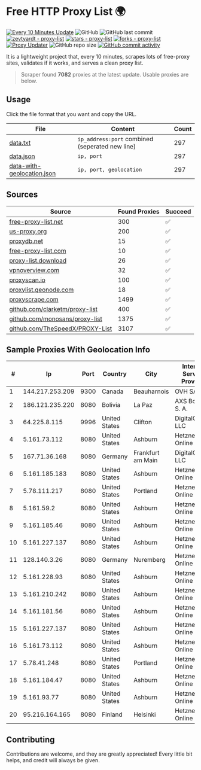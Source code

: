 
# Free HTTP Proxy List 🌍

[![Every 10 Minutes Update](https://github.com/mertguvencli/http-proxy-list/actions/workflows/main.yml/badge.svg?branch=main)](https://github.com/mertguvencli/http-proxy-list/actions/workflows/main.yml)
![GitHub](https://img.shields.io/github/license/mertguvencli/http-proxy-list)
![GitHub last commit](https://img.shields.io/github/last-commit/mertguvencli/http-proxy-list)
[![zevtyardt - proxy-list](https://img.shields.io/static/v1?label=zevtyardt&message=proxy-list&color=blue&logo=github)](https://github.com/zevtyardt/proxy-list "Go to GitHub repo")
[![stars - proxy-list](https://img.shields.io/github/stars/zevtyardt/proxy-list?style=social)](https://github.com/zevtyardt/proxy-list)
[![forks - proxy-list](https://img.shields.io/github/forks/zevtyardt/proxy-list?style=social)](https://github.com/zevtyardt/proxy-list)
[![Proxy Updater](https://github.com/zevtyardt/proxy-list/workflows/Proxy%20Updater/badge.svg)](https://github.com/zevtyardt/proxy-list/actions?query=workflow:"Proxy+Updater")
![GitHub repo size](https://img.shields.io/github/repo-size/zevtyardt/proxy-list)
[![GitHub commit activity](https://img.shields.io/github/commit-activity/m/zevtyardt/proxy-list?logo=commits)](https://github.com/zevtyardt/proxy-list/commits/main)

It is a lightweight project that, every 10 minutes, scrapes lots of free-proxy sites, validates if it works, and serves a clean proxy list.

> Scraper found **7082** proxies at the latest update. Usable proxies are below.

## Usage

Click the file format that you want and copy the URL.

|File|Content|Count|
|----|-------|-----|
|[data.txt](https://raw.githubusercontent.com/mertguvencli/http-proxy-list/main/proxy-list/data.txt)|`ip_address:port` combined (seperated new line)|297|
|[data.json](https://raw.githubusercontent.com/mertguvencli/http-proxy-list/main/proxy-list/data.json)|`ip, port`|297|
|[data-with-geolocation.json](https://raw.githubusercontent.com/mertguvencli/http-proxy-list/main/proxy-list/data-with-geolocation.json)|`ip, port, geolocation`|297|

## Sources

|Source|Found Proxies|Succeed|
|------|-------------|-------|
|[free-proxy-list.net](https://free-proxy-list.net)|300|✅|
|[us-proxy.org](https://www.us-proxy.org)|200|✅|
|[proxydb.net](http://proxydb.net)|15|✅|
|[free-proxy-list.com](https://free-proxy-list.com/?page=&port=&type%5B%5D=http&type%5B%5D=https&up_time=0&search=Search)|10|✅|
|[proxy-list.download](https://www.proxy-list.download/HTTP)|26|✅|
|[vpnoverview.com](https://vpnoverview.com/privacy/anonymous-browsing/free-proxy-servers)|32|✅|
|[proxyscan.io](https://www.proxyscan.io)|100|✅|
|[proxylist.geonode.com](https://proxylist.geonode.com/api/proxy-list?limit=300&page=1&sort_by=lastChecked&sort_type=desc&protocols=http,https)|18|✅|
|[proxyscrape.com](https://api.proxyscrape.com/v2/?request=displayproxies&protocol=http&timeout=10000&country=all&ssl=all&anonymity=all)|1499|✅|
|[github.com/clarketm/proxy-list](https://raw.githubusercontent.com/clarketm/proxy-list/master/proxy-list-raw.txt)|400|✅|
|[github.com/monosans/proxy-list](https://raw.githubusercontent.com/monosans/proxy-list/main/proxies/http.txt)|1375|✅|
|[github.com/TheSpeedX/PROXY-List](https://raw.githubusercontent.com/TheSpeedX/PROXY-List/master/http.txt)|3107|✅|


## Sample Proxies With Geolocation Info

|#|Ip|Port|Country|City|Internet Service Provider|
|-|--|----|-------|----|-------------------------|
|1|144.217.253.209|9300|Canada|Beauharnois|OVH SAS|
|2|186.121.235.220|8080|Bolivia|La Paz|AXS Bolivia S. A.|
|3|64.225.8.115|9996|United States|Clifton|DigitalOcean, LLC|
|4|5.161.73.112|8080|United States|Ashburn|Hetzner Online GmbH|
|5|167.71.36.168|8080|Germany|Frankfurt am Main|DigitalOcean, LLC|
|6|5.161.185.183|8080|United States|Ashburn|Hetzner Online GmbH|
|7|5.78.111.217|8080|United States|Portland|Hetzner Online GmbH|
|8|5.161.59.2|8080|United States|Ashburn|Hetzner Online GmbH|
|9|5.161.185.46|8080|United States|Ashburn|Hetzner Online GmbH|
|10|5.161.227.137|8080|United States|Ashburn|Hetzner Online GmbH|
|11|128.140.3.26|8080|Germany|Nuremberg|Hetzner Online GmbH|
|12|5.161.228.93|8080|United States|Ashburn|Hetzner Online GmbH|
|13|5.161.210.242|8080|United States|Ashburn|Hetzner Online GmbH|
|14|5.161.181.56|8080|United States|Ashburn|Hetzner Online GmbH|
|15|5.161.227.137|8080|United States|Ashburn|Hetzner Online GmbH|
|16|5.161.73.112|8080|United States|Ashburn|Hetzner Online GmbH|
|17|5.78.41.248|8080|United States|Portland|Hetzner Online GmbH|
|18|5.161.184.47|8080|United States|Ashburn|Hetzner Online GmbH|
|19|5.161.93.77|8080|United States|Ashburn|Hetzner Online GmbH|
|20|95.216.164.165|8080|Finland|Helsinki|Hetzner Online GmbH|



## Contributing

Contributions are welcome, and they are greatly appreciated! Every
little bit helps, and credit will always be given.

